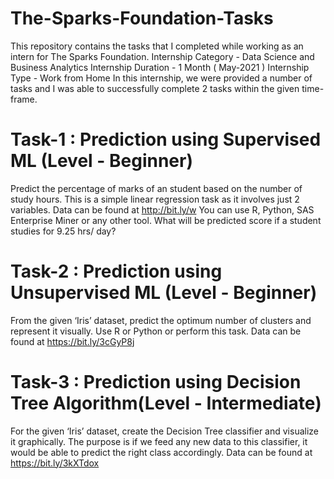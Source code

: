 # The-Sparks-Foundation-Tasks
This repository contains the tasks that I completed while working as an intern for The Sparks Foundation.
Internship Category - Data Science and Business Analytics
Internship Duration - 1 Month ( May-2021 )
Internship Type - Work from Home
In this internship, we were provided a number of tasks and I was able to successfully complete 2 tasks within the given time-frame.

# Task-1 : Prediction using Supervised ML (Level - Beginner)

Predict the percentage of marks of an student based on the number of study hours.
This is a simple linear regression task as it involves just 2 variables.
Data can be found at http://bit.ly/w
You can use R, Python, SAS Enterprise Miner or any other tool.
What will be predicted score if a student studies for 9.25 hrs/ day?

# Task-2 : Prediction using Unsupervised ML (Level - Beginner)

From the given ‘Iris’ dataset, predict the optimum number of clusters and represent it visually.
Use R or Python or perform this task.
Data can be found at https://bit.ly/3cGyP8j

# Task-3 : Prediction using Decision Tree Algorithm(Level - Intermediate)

For the given ‘Iris’ dataset, create the Decision Tree classifier and visualize it graphically.
The purpose is if we feed any new data to this classifier, it would be able to predict the right class accordingly.
Data can be found at https://bit.ly/3kXTdox
